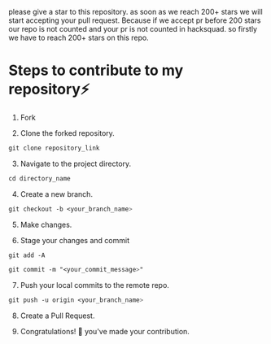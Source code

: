 please give a star  to this repository. 
as soon as we reach 200+ stars we will start accepting your pull request.
Because if we accept pr before 200 stars  our repo is not counted and  your pr is not counted in hacksquad.
so firstly we have to reach 200+ stars on this repo.

# Steps to contribute to my repository⚡

1. Fork 

2. Clone the forked repository.
```css
git clone repository_link
```
  
3. Navigate to the project directory.
```py
cd directory_name
```

4. Create a new branch.
```css
git checkout -b <your_branch_name>
```

5. Make changes.

6. Stage your changes and commit
```css
git add -A

git commit -m "<your_commit_message>"
```

7. Push your local commits to the remote repo.
```css
git push -u origin <your_branch_name>
```

8. Create a Pull Request.

9. Congratulations! 🎉 you've made your contribution.






